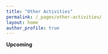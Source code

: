 ```yaml
---
title: "Other Activities"
permalink: /_pages/other-activities/
layout: home
author_profile: true
---
```


__Upcoming__